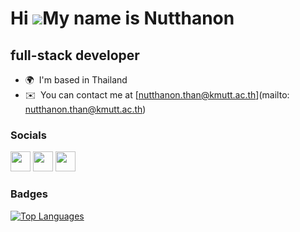 Hi ![](https://user-images.githubusercontent.com/18350557/176309783-0785949b-9127-417c-8b55-ab5a4333674e.gif)My name is Nutthanon
=================================================================================================================================

full-stack developer
-------------------------------------------


* 🌍  I'm based in Thailand
* ✉️  You can contact me at [nutthanon.than@kmutt.ac.th](mailto: nutthanon.than@kmutt.ac.th)



### Socials

<p align="left"> <a href="https://www.github.com/NatZuKix" target="_blank" rel="noreferrer"><img src="https://raw.githubusercontent.com/danielcranney/readme-generator/main/public/icons/socials/github-dark.svg" width="32" height="32" /></a> <a href="https://www.linkedin.com/in/nutnon" target="_blank" rel="noreferrer"><img src="https://raw.githubusercontent.com/danielcranney/readme-generator/main/public/icons/socials/linkedin.svg" width="32" height="32" /></a> <a href="http://www.medium.com/@nutthanonthangjintawiwat" target="_blank" rel="noreferrer"><img src="https://raw.githubusercontent.com/danielcranney/readme-generator/main/public/icons/socials/medium-dark.svg" width="32" height="32" /></a></p>

### Badges

<a href="https://github.com/NatZuKix" align="left"><img src="https://github-readme-stats.vercel.app/api/top-langs/?username=NatZuKix&langs_count=10&title_color=0891b2&text_color=ffffff&icon_color=0891b2&bg_color=1c1917&hide_border=true&locale=en&custom_title=Top%20%Languages" alt="Top Languages" /></a>
